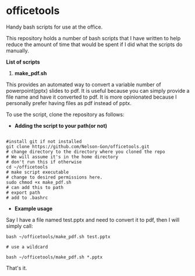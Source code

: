 # officetools
Handy bash scripts for use at the office.

This repository holds a number of bash scripts that I have written to help reduce the amount of time that would be spent if I did what the scripts do manually.

**List of scripts**

1. **make_pdf.sh**

This provides an automated way to convert a variable number of powerpoint(pptx) slides to pdf. It is useful because you can simply provide a file name and have it converted to pdf. It is more opinionated because I personally prefer having files as pdf instead of pptx. 

To use the script, clone the repository as follows:
 
 * **Adding the script to your path(or not)**
 
```

#install git if not installed
git clone https://github.com/Nelson-Gon/officetools.git
# change directory to the directory where you cloned the repo
# We will assume it's in the home directory
# don't run this if otherwise
cd ~/officetools
# make script executable
# change to desired permissions here.
sudo chmod +x make_pdf.sh
# can add this to path
# export path
# add to .bashrc

```

* **Example usage**

Say I have a file named test.pptx and need to convert it to pdf, then I will simply call:

```
bash ~/officetools/make_pdf.sh test.pptx

# use a wildcard 

bash ~/officetools/make_pdf.sh *.pptx
```

That's it. 
